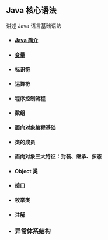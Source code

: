 ## Java 核心语法

讲述 Java 语言基础语法

- #### [Java 简介](https://github.com/aBadString/aBadString.github.io/blob/master/Java/Java01-Introduction.md)

- #### [变量](https://github.com/aBadString/aBadString.github.io/blob/master/JavaJava02-Variable.md)

- #### 标识符

- #### 运算符

- #### 程序控制流程

- #### 数组

- #### 面向对象编程基础

- #### 类的成员

- #### 面向对象三大特征：封装、继承、多态

- #### Object 类

- #### 接口

- #### 枚举类

- #### 注解

- ### 异常体系结构